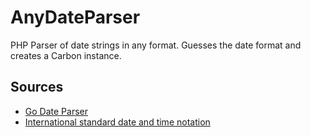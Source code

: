 # AnyDateParser
PHP Parser of date strings in any format. Guesses the date format and creates a Carbon instance.

## Sources
 * [Go Date Parser](https://github.com/araddon/dateparse)
 * [International standard date and time notation](https://www.cl.cam.ac.uk/~mgk25/iso-time.html)